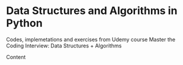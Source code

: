 # Data Structures and Algorithms in Python
Codes, implemetations and exercises from Udemy course 
Master the Coding Interview: Data Structures + Algorithms

Content
